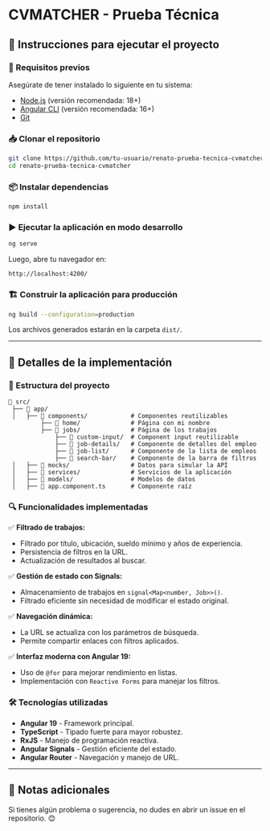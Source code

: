 # CVMATCHER - Prueba Técnica

## 🚀 Instrucciones para ejecutar el proyecto

### 🔧 Requisitos previos
Asegúrate de tener instalado lo siguiente en tu sistema:

- [Node.js](https://nodejs.org/) (versión recomendada: 18+)
- [Angular CLI](https://angular.io/cli) (versión recomendada: 16+)
- [Git](https://git-scm.com/)

### 📥 Clonar el repositorio
```sh
git clone https://github.com/tu-usuario/renato-prueba-tecnica-cvmatcher.git
cd renato-prueba-tecnica-cvmatcher
```

### 📦 Instalar dependencias
```sh
npm install
```

### ▶️ Ejecutar la aplicación en modo desarrollo
```sh
ng serve
```
Luego, abre tu navegador en:
```
http://localhost:4200/
```

### 🏗 Construir la aplicación para producción
```sh
ng build --configuration=production
```
Los archivos generados estarán en la carpeta `dist/`.

---

## 📌 Detalles de la implementación

### 📁 Estructura del proyecto
```
📂 src/
 ├── 📂 app/
 │   ├── 📂 components/            # Componentes reutilizables
         ├── 📂 home/              # Página con mi nombre
         ├── 📂 jobs/              # Página de los trabajos
             ├── 📂 custom-input/  # Component input reutilizable
             ├── 📂 job-details/   # Componente de detalles del empleo
             ├── 📂 job-list/      # Componente de la lista de empleos
             ├── 📂 search-bar/    # Componente de la barra de filtros
 │   ├── 📂 mocks/                 # Datos para simular la API
 │   ├── 📂 services/              # Servicios de la aplicación
 │   ├── 📂 models/                # Modelos de datos
 │   ├── 📜 app.component.ts       # Componente raíz
```

### 🔍 Funcionalidades implementadas
✅ **Filtrado de trabajos:**
   - Filtrado por título, ubicación, sueldo mínimo y años de experiencia.
   - Persistencia de filtros en la URL.
   - Actualización de resultados al buscar.

✅ **Gestión de estado con Signals:**
   - Almacenamiento de trabajos en `signal<Map<number, Job>>()`.
   - Filtrado eficiente sin necesidad de modificar el estado original.

✅ **Navegación dinámica:**
   - La URL se actualiza con los parámetros de búsqueda.
   - Permite compartir enlaces con filtros aplicados.

✅ **Interfaz moderna con Angular 19:**
   - Uso de `@for` para mejorar rendimiento en listas.
   - Implementación con `Reactive Forms` para manejar los filtros.

### 🛠 Tecnologías utilizadas
- **Angular 19** - Framework principal.
- **TypeScript** - Tipado fuerte para mayor robustez.
- **RxJS** - Manejo de programación reactiva.
- **Angular Signals** - Gestión eficiente del estado.
- **Angular Router** - Navegación y manejo de URL.

---

## 📜 Notas adicionales
Si tienes algún problema o sugerencia, no dudes en abrir un issue en el repositorio. 😊

